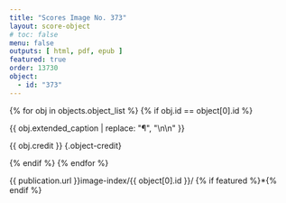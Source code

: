 ```yaml
---
title: "Scores Image No. 373"
layout: score-object
# toc: false
menu: false
outputs: [ html, pdf, epub ]
featured: true
order: 13730
object:
  - id: "373"
---
```


{% for obj in objects.object_list %}
{% if obj.id == object[0].id %}

{{ obj.extended_caption | replace: "¶", "\n\n" }}

{{ obj.credit }} {.object-credit}

{% endif %}
{% endfor %}

<div class="object-credit object-url is-print-only">

{{ publication.url }}image-index/{{ object[0].id }}/ {% if featured %}*{% endif %}

</div>
